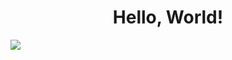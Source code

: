 <h1 align=center>Hello, World!</h1>

![](http://github-profile-summary-cards.vercel.app/api/cards/profile-details?username=Cet500&theme=zenburn)
